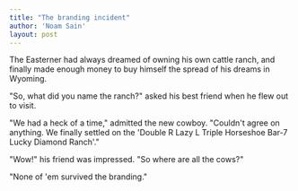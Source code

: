 ```yaml
---
title: "The branding incident"
author: 'Noam Sain'
layout: post
---
```


The Easterner had always dreamed of owning his own cattle ranch, and finally made enough money to buy himself the spread of his dreams in Wyoming.

"So, what did you name the ranch?" asked his best friend when he flew out to visit.

"We had a heck of a time," admitted the new cowboy. "Couldn't agree on anything. We finally settled on the 'Double R Lazy L Triple Horseshoe Bar-7 Lucky Diamond Ranch'."

"Wow!" his friend was impressed. "So where are all the cows?"

"None of 'em survived the branding."
